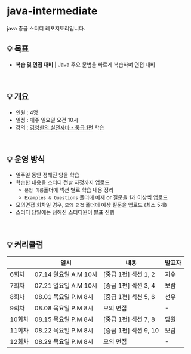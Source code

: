 # java-intermediate
java 중급 스터디 레포지토리입니다.

## 💡 목표
- **복습 및 면접 대비** | Java 주요 문법을 빠르게 복습하며 면접 대비

<br>

## 💡 개요
- 인원 : 4명
- 일정 : 매주 일요일 오전 10시
- 강의 : [김영한의 실전자바 - 중급 1편](https://www.inflearn.com/course/%EA%B9%80%EC%98%81%ED%95%9C%EC%9D%98-%EC%8B%A4%EC%A0%84-%EC%9E%90%EB%B0%94-%EC%A4%91%EA%B8%89-1
) 학습

<br>

## 💡 운영 방식
- 일주일 동안 정해진 양을 학습
- 학습한 내용을 스터디 전날 자정까지 업로드
  - `본인 이름`폴더에 섹션 별로 학습 내용 정리
  - `Examples & Questions` 폴더에 예제 or 질문을 1개 이상씩 업로드
- 모의면접 회차일 경우, `모의 면접` 폴더에 예상 질문을 업로드 (최소 5개)
- 스터디 당일에는 정해진 스터디원이 발표 진행

<br>

## 💡 커리큘럼
||일시|내용|발표자|
|--|--|--|--|
|6회차|07.14 일요일 A.M 10시|[중급 1편] 섹션 1, 2| 지수 |
|7회차|07.21 일요일 A.M 10시|[중급 1편] 섹션 3, 4| 보람|
|8회차|08.01 목요일 P.M 8시|[중급 1편] 섹션 5, 6|선우|
|9회차|08.08 목요일 P.M 8시|모의 면접|-|
|10회차|08.15 목요일 P.M 8시|[중급 1편] 섹션 7, 8|담원|
|11회차|08.22 목요일 P.M 8시|[중급 1편] 섹션 9, 10|보람|
|12회차|08.29 목요일 P.M 8시|모의 면접|-|

